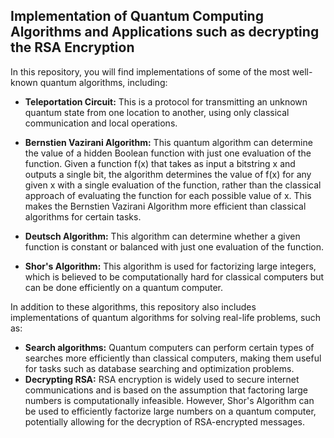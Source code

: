 <h2>Implementation of Quantum Computing Algorithms and Applications such as decrypting the RSA Encryption</h2>
<p>
In this repository, you will find implementations of some of the most well-known quantum algorithms, including:
<ul>
<li>
<b>Teleportation Circuit:</b> This is a protocol for transmitting an unknown quantum state from one location to another, using only classical communication and local operations.</li><li>

<b>Bernstien Vazirani Algorithm:</b> This quantum algorithm can determine the value of a hidden Boolean function with just one evaluation of the function. Given a function f(x) that takes as input a bitstring x and outputs a single bit, the algorithm determines the value of f(x) for any given x with a single evaluation of the function, rather than the classical approach of evaluating the function for each possible value of x. This makes the Bernstien Vazirani Algorithm more efficient than classical algorithms for certain tasks.</li><li>

<b>Deutsch Algorithm:</b> This algorithm can determine whether a given function is constant or balanced with just one evaluation of the function.</li><li>

<b>Shor's Algorithm:</b> This algorithm is used for factorizing large integers, which is believed to be computationally hard for classical computers but can be done efficiently on a quantum computer.</li>
</ul>
In addition to these algorithms, this repository also includes implementations of quantum algorithms for solving real-life problems, such as:
<ul>
<li>
<b>Search algorithms:</b> Quantum computers can perform certain types of searches more efficiently than classical computers, making them useful for tasks such as database searching and optimization problems.
</li><li>
<b>Decrypting RSA:</b> RSA encryption is widely used to secure internet communications and is based on the assumption that factoring large numbers is computationally infeasible. However, Shor's Algorithm can be used to efficiently factorize large numbers on a quantum computer, potentially allowing for the decryption of RSA-encrypted messages.</li>
</ul>
</p>
